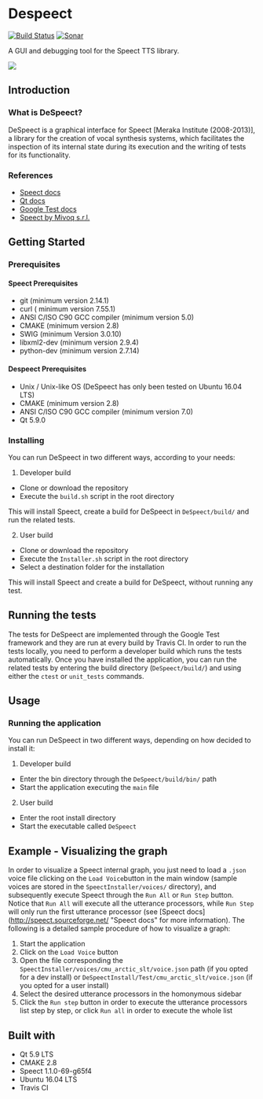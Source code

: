 # Despeect

[![Build Status](https://travis-ci.org/graphiteSWE/DeSpeect.svg?branch=master)](https://travis-ci.org/graphiteSWE/DeSpeect)
[![Sonar](https://sonarcloud.io/api/project_badges/measure?project=DeSpeect_Official_Build&metric=alert_status)](https://sonarcloud.io/dashboard?id=DeSpeect_Official_Build)

A GUI and debugging tool for the Speect TTS library.

![](header.png)

## Introduction

### What is DeSpeect?

DeSpeect is a graphical interface for Speect [Meraka Institute (2008-2013)], a library for the creation of vocal synthesis systems, which facilitates the inspection of its internal state during its execution and the writing of tests for its functionality.

### References

* [Speect docs](http://speect.sourceforge.net/ "Speect docs")
* [Qt docs](http://doc.qt.io/ "Qt docs")
* [Google Test docs](https://github.com/google/googletest/blob/master/googletest/docs/Primer.md "Google Test docs")
* [Speect by Mivoq s.r.l.](https://github.com/mivoq/speect "Mivoq Speect") 

## Getting Started

### Prerequisites

#### Speect Prerequisites

* git (minimum version 2.14.1)
* curl ( minimum version 7.55.1)
* ANSI C/ISO C90 GCC compiler (minimum version 5.0)
* CMAKE (minimum version 2.8)
* SWIG (minimum Version 3.0.10)
* libxml2-dev (minimum version 2.9.4)
* python-dev (minimum version 2.7.14)

#### Despeect Prerequisites

* Unix / Unix-like OS (DeSpeect has only been tested on Ubuntu 16.04 LTS)
* CMAKE (minimum version 2.8)
* ANSI C/ISO C90 GCC compiler (minimum version 7.0)
* Qt 5.9.0

### Installing

You can run DeSpeect in two different ways, according to your needs:

1. Developer build
* Clone or download the repository
* Execute the `build.sh` script in the root directory

This will install Speect, create a build for DeSpeect in `DeSpeect/build/` and run the related tests.

2. User build
* Clone or download the repository
* Execute the `Installer.sh` script in the root directory
* Select a destination folder for the installation

This will install Speect and create a build for DeSpeect, without running any test.

## Running the tests

The tests for DeSpeect are implemented through the Google Test framework and they are run at every build by Travis CI.
In order to run the tests locally, you need to perform a developer build which runs the tests automatically. Once you have installed the application, you can run the related tests by entering the build directory (`DeSpeect/build/`) and using either the `ctest` or `unit_tests` commands.

## Usage

### Running the application

You can run DeSpeect in two different ways, depending on how decided to install it:

 1. Developer build
* Enter the bin directory through the `DeSpeect/build/bin/` path
* Start the application executing the `main` file

2. User build
* Enter the root install directory
* Start the executable called `DeSpeect`

## Example - Visualizing the graph

In order to visualize a Speect internal graph, you just need to load a `.json` voice file clicking on the `Load Voice`button in the main window (sample voices are stored in the `SpeectInstaller/voices/` directory), and subsequently execute Speect through the `Run All` or `Run Step` button. Notice that `Run All` will execute all the utterance processors, while `Run Step` will only run the first utterance processor (see [Speect docs](http://speect.sourceforge.net/ "Speect docs" for more information). The following is a detailed sample procedure of how to visualize a graph:

1. Start the application
2. Click on the `Load Voice` button
3. Open the file corresponding the `SpeectInstaller/voices/cmu_arctic_slt/voice.json` path (if you opted for a dev install) or `DeSpeectInstall/Test/cmu_arctic_slt/voice.json` (if you opted for a user install) 
4. Select the desired utterance processors in the homonymous sidebar
5. Click the `Run step` button in order to execute the utterance processors list step by step, or click `Run all` in order to execute the whole list

## Built with

* Qt 5.9 LTS
* CMAKE 2.8
* Speect 1.1.0-69-g65f4
* Ubuntu 16.04 LTS
* Travis CI
